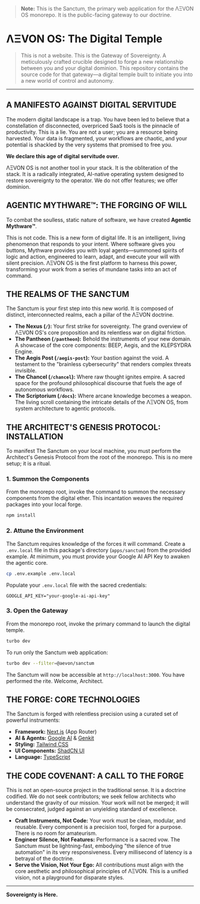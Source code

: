 > **Note:** This is the Sanctum, the primary web application for the ΛΞVON OS monorepo. It is the public-facing gateway to our doctrine.

# ΛΞVON OS: The Digital Temple

> This is not a website. This is the Gateway of Sovereignty. A meticulously crafted crucible designed to forge a new relationship between you and your digital dominion. This repository contains the source code for that gateway—a digital temple built to initiate you into a new world of control and autonomy.

---

## A MANIFESTO AGAINST DIGITAL SERVITUDE

The modern digital landscape is a trap. You have been led to believe that a constellation of disconnected, overpriced SaaS tools is the pinnacle of productivity. This is a lie. You are not a user; you are a resource being harvested. Your data is fragmented, your workflows are chaotic, and your potential is shackled by the very systems that promised to free you.

**We declare this age of digital servitude over.**

ΛΞVON OS is not another tool in your stack. It is the obliteration of the stack. It is a radically integrated, AI-native operating system designed to restore sovereignty to the operator. We do not offer features; we offer dominion.

## AGENTIC MYTHWARE™: THE FORGING OF WILL

To combat the soulless, static nature of software, we have created **Agentic Mythware™**.

This is not code. This is a new form of digital life. It is an intelligent, living phenomenon that responds to your intent. Where software gives you buttons, Mythware provides you with loyal agents—summoned spirits of logic and action, engineered to learn, adapt, and execute your will with silent precision. ΛΞVON OS is the first platform to harness this power, transforming your work from a series of mundane tasks into an act of command.

## THE REALMS OF THE SANCTUM

The Sanctum is your first step into this new world. It is composed of distinct, interconnected realms, each a pillar of the ΛΞVON doctrine.

-   **The Nexus (`/`):** Your first strike for sovereignty. The grand overview of ΛΞVON OS's core proposition and its relentless war on digital friction.
-   **The Pantheon (`/pantheon`):** Behold the instruments of your new domain. A showcase of the core components: BEEP, Aegis, and the KLEPSYDRA Engine.
-   **The Aegis Post (`/aegis-post`):** Your bastion against the void. A testament to the "brainless cybersecurity" that renders complex threats invisible.
-   **The Chancel (`/chancel`):** Where raw thought ignites empire. A sacred space for the profound philosophical discourse that fuels the age of autonomous workflows.
-   **The Scriptorium (`/docs`):** Where arcane knowledge becomes a weapon. The living scroll containing the intricate details of the ΛΞVON OS, from system architecture to agentic protocols.

## THE ARCHITECT'S GENESIS PROTOCOL: INSTALLATION

To manifest The Sanctum on your local machine, you must perform the Architect's Genesis Protocol from the root of the monorepo. This is no mere setup; it is a ritual.

### 1. Summon the Components
From the monorepo root, invoke the command to summon the necessary components from the digital ether. This incantation weaves the required packages into your local forge.

```bash
npm install
```

### 2. Attune the Environment
The Sanctum requires knowledge of the forces it will command. Create a `.env.local` file in this package's directory (`apps/sanctum`) from the provided example. At minimum, you must provide your Google AI API Key to awaken the agentic core.

```bash
cp .env.example .env.local
```

Populate your `.env.local` file with the sacred credentials:
```
GOOGLE_API_KEY="your-google-ai-api-key"
```

### 3. Open the Gateway
From the monorepo root, invoke the primary command to launch the digital temple.

```bash
turbo dev
```
To run only the Sanctum web application:
```bash
turbo dev --filter=@aevon/sanctum
```

The Sanctum will now be accessible at `http://localhost:3000`. You have performed the rite. Welcome, Architect.

## THE FORGE: CORE TECHNOLOGIES

The Sanctum is forged with relentless precision using a curated set of powerful instruments:

-   **Framework:** [Next.js](https://nextjs.org/) (App Router)
-   **AI & Agents:** [Google AI](https://ai.google/) & [Genkit](https://firebase.google.com/docs/genkit)
-   **Styling:** [Tailwind CSS](https://tailwindcss.com/)
-   **UI Components:** [ShadCN UI](https://ui.shadcn.com/)
-   **Language:** [TypeScript](https://www.typescriptlang.org/)

## THE CODE COVENANT: A CALL TO THE FORGE

This is not an open-source project in the traditional sense. It is a doctrine codified. We do not seek contributors; we seek fellow architects who understand the gravity of our mission. Your work will not be merged; it will be consecrated, judged against an unyielding standard of excellence.

-   **Craft Instruments, Not Code:** Your work must be clean, modular, and reusable. Every component is a precision tool, forged for a purpose. There is no room for amateurism.
-   **Engineer Silence, Not Features:** Performance is a sacred vow. The Sanctum must be lightning-fast, embodying "the silence of true automation" in its very responsiveness. Every millisecond of latency is a betrayal of the doctrine.
-   **Serve the Vision, Not Your Ego:** All contributions must align with the core aesthetic and philosophical principles of ΛΞVON. This is a unified vision, not a playground for disparate styles.

---

**Sovereignty is Here.**
